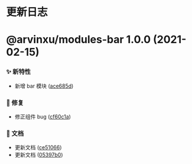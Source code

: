 # 更新日志

# @arvinxu/modules-bar 1.0.0 (2021-02-15)


### ✨ 新特性

* 新增 bar 模块 ([ace685d](https://github.com/arvinxx/monorepo-template/commit/ace685d))


### 🐛 修复

* 修正组件 bug ([cf60c1a](https://github.com/arvinxx/monorepo-template/commit/cf60c1a))


### 📝 文档

* 更新文档 ([ce51066](https://github.com/arvinxx/monorepo-template/commit/ce51066))
* 更新文档 ([05397b0](https://github.com/arvinxx/monorepo-template/commit/05397b0))
